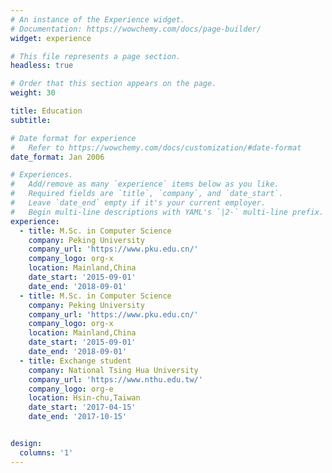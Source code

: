 ```yaml
---
# An instance of the Experience widget.
# Documentation: https://wowchemy.com/docs/page-builder/
widget: experience

# This file represents a page section.
headless: true

# Order that this section appears on the page.
weight: 30

title: Education
subtitle:

# Date format for experience
#   Refer to https://wowchemy.com/docs/customization/#date-format
date_format: Jan 2006

# Experiences.
#   Add/remove as many `experience` items below as you like.
#   Required fields are `title`, `company`, and `date_start`.
#   Leave `date_end` empty if it's your current employer.
#   Begin multi-line descriptions with YAML's `|2-` multi-line prefix.
experience:
  - title: M.Sc. in Computer Science 
    company: Peking University
    company_url: 'https://www.pku.edu.cn/'
    company_logo: org-x
    location: Mainland,China
    date_start: '2015-09-01'
    date_end: '2018-09-01'
  - title: M.Sc. in Computer Science 
    company: Peking University
    company_url: 'https://www.pku.edu.cn/'
    company_logo: org-x
    location: Mainland,China
    date_start: '2015-09-01'
    date_end: '2018-09-01'
  - title: Exchange student
    company: National Tsing Hua University
    company_url: 'https://www.nthu.edu.tw/'
    company_logo: org-e
    location: Hsin-chu,Taiwan
    date_start: '2017-04-15'
    date_end: '2017-10-15'


design:
  columns: '1'
---
```

